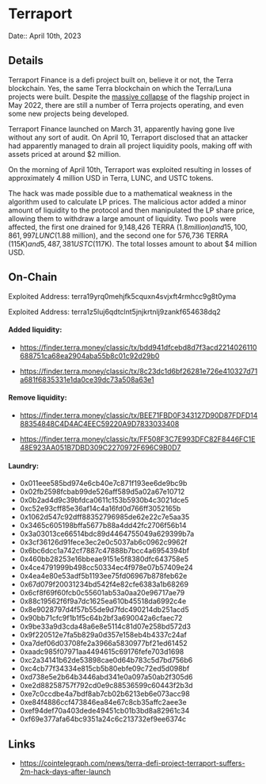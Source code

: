 # Terraport

Date:: April 10th, 2023


## Details

Terraport Finance is a defi project built on, believe it or not, the Terra blockchain. Yes, the same Terra blockchain on which the Terra/Luna projects were built. Despite the [massive collapse](https://web3isgoinggreat.com/?id=terra-luna-token-drops-in-price-by-98-amidst-ongoing-terrausd-stablecoin-collapse) of the flagship project in May 2022, there are still a number of Terra projects operating, and even some new projects being developed.

Terraport Finance launched on March 31, apparently having gone live without any sort of audit. On April 10, Terraport disclosed that an attacker had apparently managed to drain all project liquidity pools, making off with assets priced at around $2 million.

On the morning of April 10th, Terraport was exploited resulting in losses of approximately 4 million USD in Terra, LUNC, and USTC tokens.

The hack was made possible due to a mathematical weakness in the algorithm used to calculate LP prices. The malicious actor added a minor amount of liquidity to the protocol and then manipulated the LP share price, allowing them to withdraw a large amount of liquidity. Two pools were affected, the first one drained for 9,148,426 TERRA ($1.8 million) and 15,100,861,997 LUNC ($1.88 million), and the second one for 576,736 TERRA ($115K) and 5,487,381 USTC ($117K). The total losses amount to about $4 million USD.


## On-Chain

Exploited Address: terra19yrq0mehjfk5cquxn4svjxft4rmhcc9g8t0yma

Exploited Address: terra1z5luj6qdtclnt5jnjkrtnlj9zankf654638dq2

#### Added liquidity:

- https://finder.terra.money/classic/tx/bdd941dfcebd8d7f3acd2214026110688751ca68ea2904aba55b8c01c92d29b0

- https://finder.terra.money/classic/tx/8c23dc1d6bf26281e726e410327d71a681f6835331e1da0ce39dc73a508a63e1

#### Remove liquidity: 

- https://finder.terra.money/classic/tx/BEE71FBD0F343127D90D87FDFD1488354848C4D4AC4EEC59220A9D7833033408

- https://finder.terra.money/classic/tx/FF508F3C7E993DFC82F8446FC1E48E923AA051B7DBD309C2270972F696C9B0D7

#### Laundry:

- 0x011eee585bd974e6cb40e7c871f193ee6de9bc9b
- 0x02fb2598fcbab99de526aff589d5a02a67e10712
- 0x0b2ad4d9c39bfdca0611c153b5930b4c3021dce5
- 0xc52e93cff85e36af14c4a16fd0d766ff3052165b
- 0x1062d547c92dff88352796985de62e22c7e5aa35
- 0x3465c605198bffa5677b88a4dd42fc2706f56b14
- 0x3a03013ce66514bdc89d4464755049a629399b7a
- 0x3cf36126d91fece3ec2e0c5037ab6c0962c9962f
- 0x6bc6dcc1a742cf7887c47888b7bcc4a6954394bf
- 0x460bb28253e16bbeae9151e5f8380dfc643758e5
- 0x4ce4791999b498cc50334ec4f978e07b57409e24
- 0x4ea4e80e53adf5b1193ee75fd06967b878feb62e
- 0x67d079f20031234bd542f4e82cfe6383a1b68269
- 0x6cf8f69f60fcb0c55601ab53a0aa20e96717ae79
- 0x88c19562f6f9a7dc1625ea610b45518da6992c4e
- 0x8e9028797d4f57b55de9d7fdc490214db251acd5
- 0x90bb71cfc9f1b1f5c64b2bf3a690042a6cfaec72
- 0x9be33a9d3cda48a6e8e5114c81d07e258bd572d3
- 0x9f220512e7fa5b829a0d357e158eb4b4337c24af
- 0xa7def06d03708fe2a3966a5830977bf21ed61452
- 0xaadc985f07971aa4494615c69176fefe703d1698
- 0xc2a34141b62de53898cae0d64b783c5d7bd756b6
- 0xc4cb77f34334e815cb5b80ebfe09c72ed5d098bf
- 0xd738e5e2b64b3446abd341e0a097a50ab2f305d6
- 0xe2d88258757f792cd0e9c88536599c60443f2b3d
- 0xe7c0ccdbe4a7bdf8ab7cb02b6213eb6e073acc98
- 0xe84f4886ccf473846ea84e67c8cb35affc2aee3e
- 0xef94def70a403dede49451cb01b3bd8a82961c34
- 0xf69e377afa64bc9351a24c6c213732ef9ee6374c

## Links

- https://cointelegraph.com/news/terra-defi-project-terraport-suffers-2m-hack-days-after-launch

